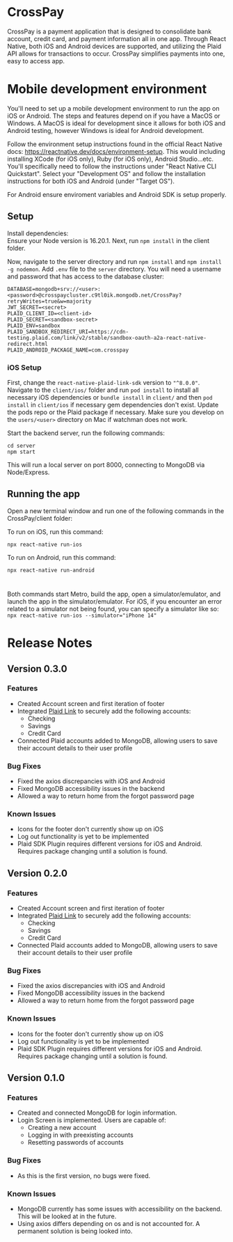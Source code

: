 # CrossPay

CrossPay is a payment application that is designed to consolidate bank account, credit card, and payment information all in one app. Through React Native, both iOS and Android devices are supported, and utilizing the Plaid API allows for transactions to occur. CrossPay simplifies payments into one, easy to access app.

# Mobile development environment

You'll need to set up a mobile development environment to run the app on iOS or Android. The steps and features depend on if you have a MacOS or Windows.
A MacOS is ideal for development since it allows for both iOS and Android testing, however Windows is ideal for Android development.

Follow the environment setup instructions found in the official React Native docs: https://reactnative.dev/docs/environment-setup. This would including installing XCode (for iOS only), Ruby (for iOS only), Android Studio...etc.
You'll specifically need to follow the instructions under "React Native CLI Quickstart". Select your "Development OS" and follow the installation instructions for both iOS and Android (under "Target OS").

For Android ensure enviroment variables and Android SDK is setup properly.

## Setup

Install dependencies:  
Ensure your Node version is 16.20.1. Next, run `npm install` in the client folder.

Now, navigate to the server directory and run `npm install` and `npm install -g nodemon`.
Add `.env` file to the `server` directory. You will need a username and password that has access to the database cluster:

```
DATABASE=mongodb+srv://<user>:<password>@crosspaycluster.c9tl0ik.mongodb.net/CrossPay?retryWrites=true&w=majority
JWT_SECRET=<secret>
PLAID_CLIENT_ID=<client-id>
PLAID_SECRET=<sandbox-secret>
PLAID_ENV=sandbox
PLAID_SANDBOX_REDIRECT_URI=https://cdn-testing.plaid.com/link/v2/stable/sandbox-oauth-a2a-react-native-redirect.html
PLAID_ANDROID_PACKAGE_NAME=com.crosspay
```

### iOS Setup

First, change the `react-native-plaid-link-sdk` version to `"^8.0.0"`. Navigate to the `client/ios/` folder and run `pod install` to install all necessary iOS dependencies or `bundle install` in `client/` and then `pod install` in `client/ios` if necessary gem dependencies don't exist. Update the pods repo or the Plaid package if necessary. Make sure you develop on the `users/<user>` directory on Mac if watchman does not work.

Start the backend server, run the following commands:

```
cd server
npm start
```

This will run a local server on port 8000, connecting to MongoDB via Node/Express.

## Running the app

Open a new terminal window and run one of the following commands in the CrossPay/client folder:

To run on iOS, run this command:

```
npx react-native run-ios
```

To run on Android, run this command:

```
npx react-native run-android
```

#

Both commands start Metro, build the app, open a simulator/emulator, and launch the app in the simulator/emulator. For iOS, if you encounter an error related to a simulator not being found, you can specify a simulator like so:
`npx react-native run-ios --simulator="iPhone 14"`

# Release Notes

## Version 0.3.0

### Features

- Created Account screen and first iteration of footer
- Integrated [Plaid Link](https://plaid.com/docs/link/) to securely add the following accounts:  
  - Checking
  - Savings
  - Credit Card
- Connected Plaid accounts added to MongoDB, allowing users to save their account details to their user profile

### Bug Fixes

- Fixed the axios discrepancies with iOS and Android
- Fixed MongoDB accessibility issues in the backend
- Allowed a way to return home from the forgot password page

### Known Issues

- Icons for the footer don't currently show up on iOS
- Log out functionality is yet to be implemented
- Plaid SDK Plugin requires different versions for iOS and Android. Requires package changing until a solution is found.

## Version 0.2.0

### Features

- Created Account screen and first iteration of footer
- Integrated [Plaid Link](https://plaid.com/docs/link/) to securely add the following accounts:  
  - Checking
  - Savings
  - Credit Card
- Connected Plaid accounts added to MongoDB, allowing users to save their account details to their user profile

### Bug Fixes

- Fixed the axios discrepancies with iOS and Android
- Fixed MongoDB accessibility issues in the backend
- Allowed a way to return home from the forgot password page

### Known Issues

- Icons for the footer don't currently show up on iOS
- Log out functionality is yet to be implemented
- Plaid SDK Plugin requires different versions for iOS and Android. Requires package changing until a solution is found.

## Version 0.1.0

### Features

- Created and connected MongoDB for login information.
- Login Screen is implemented. Users are capable of:
  - Creating a new account
  - Logging in with preexisting accounts
  - Resetting passwords of accounts

### Bug Fixes

- As this is the first version, no bugs were fixed.

### Known Issues

- MongoDB currently has some issues with accessibility on the backend. This will be looked at in the future.
- Using axios differs depending on os and is not accounted for. A permanent solution is being looked into.
